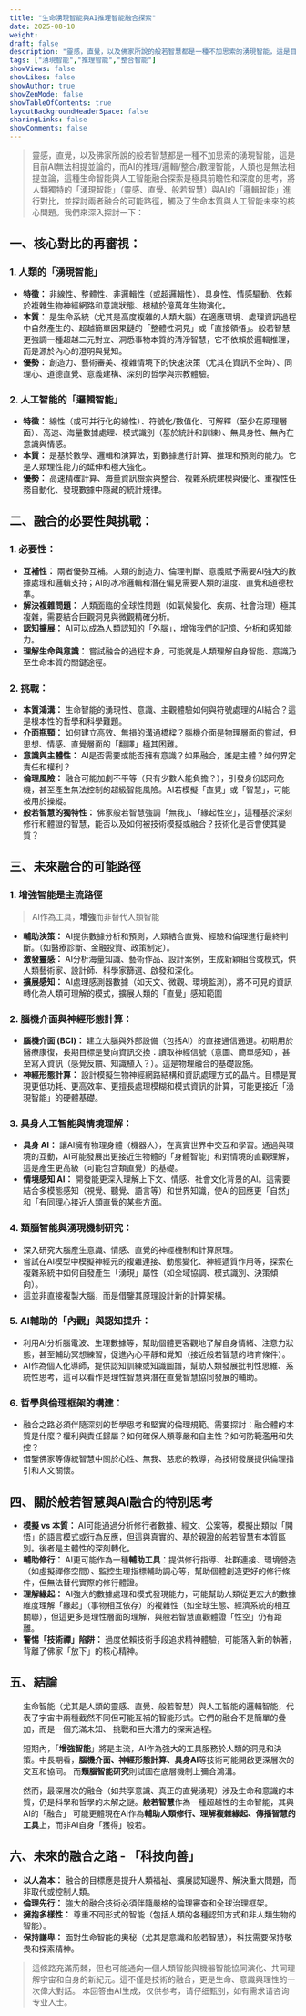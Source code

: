 ```yaml
---
title: "生命湧現智能與AI推理智能融合探索"
date: 2025-08-10
weight: 
draft: false
description: "靈感，直覺，以及佛家所說的般若智慧都是一種不加思索的湧現智能，這是目前AI無法相提並論的，而AI的推理/邏輯/整合/數理智能，人類大腦也是無法相提並論的，這種生命智能與人工智能融合探索是極具前瞻性和深度的思考，將人類獨特的「湧現智能」（靈感、直覺、般若智慧）與AI的「邏輯智能」進行對比，並探討兩者融合的可能路徑，觸及了生命本質與人工智能未來的核心問題。我們來深入探討一下"
tags: ["湧現智能","推理智能","整合智能"]
showViews: false
showLikes: false
showAuthor: true
showZenMode: false
showTableOfContents: true
layoutBackgroundHeaderSpace: false
sharingLinks: false
showComments: false
---
```



>靈感，直覺，以及佛家所說的般若智慧都是一種不加思索的湧現智能，這是目前AI無法相提並論的，而AI的推理/邏輯/整合/數理智能，人類也是無法相提並論，這種生命智能與人工智能融合探索是極具前瞻性和深度的思考，將人類獨特的「湧現智能」（靈感、直覺、般若智慧）與AI的「邏輯智能」進行對比，並探討兩者融合的可能路徑，觸及了生命本質與人工智能未來的核心問題。我們來深入探討一下：

## **一、核心對比的再審視：**

### 1.  **人類的「湧現智能」**
 *   **特徵：** 非線性、整體性、非邏輯性（或超邏輯性）、具身性、情感驅動、依賴於複雜生物神經網路和意識狀態、根植於億萬年生物演化。
 *   **本質：** 是生命系統（尤其是高度複雜的人類大腦）在適應環境、處理資訊過程中自然產生的、超越簡單因果鏈的「整體性洞見」或「直接領悟」。般若智慧更強調一種超越二元對立、洞悉事物本質的清淨智慧，它不依賴於邏輯推理，而是源於內心的澄明與覺知。
 *   **優勢：** 創造力、藝術審美、複雜情境下的快速決策（尤其在資訊不全時）、同理心、道德直覺、意義建構、深刻的哲學與宗教體驗。

### 2.  **人工智能的「邏輯智能」**
 *   **特徵：** 線性（或可并行化的線性）、符號化/數值化、可解釋（至少在原理層面）、高速、海量數據處理、模式識別（基於統計和訓練）、無具身性、無內在意識與情感。
 *   **本質：** 是基於數學、邏輯和演算法，對數據進行計算、推理和預測的能力。它是人類理性能力的延伸和極大強化。
 *   **優勢：** 高速精確計算、海量資訊檢索與整合、複雜系統建模與優化、重複性任務自動化、發現數據中隱藏的統計規律。

## **二、融合的必要性與挑戰：**

### **1. 必要性：**
 *   **互補性：** 兩者優勢互補。人類的創造力、倫理判斷、意義賦予需要AI強大的數據處理和邏輯支持；AI的冰冷邏輯和潛在偏見需要人類的溫度、直覺和道德校準。
 *   **解決複雜問題：** 人類面臨的全球性問題（如氣候變化、疾病、社會治理）極其複雜，需要結合巨觀洞見與微觀精確分析。
 *   **認知擴展：** AI可以成為人類認知的「外腦」，增強我們的記憶、分析和感知能力。
 *   **理解生命與意識：** 嘗試融合的過程本身，可能就是人類理解自身智能、意識乃至生命本質的關鍵途徑。

### **2. 挑戰：**
 *   **本質鴻溝：** 生命智能的湧現性、意識、主觀體驗如何與符號處理的AI結合？這是根本性的哲學和科學難題。
 *   **介面瓶頸：** 如何建立高效、無損的溝通橋樑？腦機介面是物理層面的嘗試，但思想、情感、直覺層面的「翻譯」極其困難。
 *   **意識與主體性：** AI是否需要或能否擁有意識？如果融合，誰是主體？如何界定責任和權利？
 *   **倫理風險：** 融合可能加劇不平等（只有少數人能負擔？），引發身份認同危機，甚至產生無法控制的超級智能風險。AI若模擬「直覺」或「智慧」，可能被用於操縱。
 *   **般若智慧的獨特性：** 佛家般若智慧強調「無我」、「緣起性空」，這種基於深刻修行和體證的智慧，能否以及如何被技術模擬或融合？技術化是否會使其變質？

## **三、未來融合的可能路徑**

### 1.  **增強智能是主流路徑**
 >AI作為工具，**增強**而非替代人類智能
 *   **輔助決策：** AI提供數據分析和預測，人類結合直覺、經驗和倫理進行最終判斷。（如醫療診斷、金融投資、政策制定）。
 *   **激發靈感：** AI分析海量知識、藝術作品、設計案例，生成新穎組合或模式，供人類藝術家、設計師、科學家篩選、啟發和深化。
 *   **擴展感知：** AI處理感測器數據（如天文、微觀、環境監測），將不可見的資訊轉化為人類可理解的模式，擴展人類的「直覺」感知範圍

### 2.  **腦機介面與神經形態計算：**
 *   **腦機介面 (BCI)：** 建立大腦與外部設備（包括AI）的直接通信通道。初期用於醫療康復，長期目標是雙向資訊交換：讀取神經信號（意圖、簡單感知），甚至寫入資訊（感覺反饋、知識植入？）。這是物理融合的基礎設施。
 *   **神經形態計算：** 設計模擬生物神經網路結構和資訊處理方式的晶片。目標是實現更低功耗、更高效率、更擅長處理模糊和模式資訊的計算，可能更接近「湧現智能」的硬體基礎。

### 3.  **具身人工智能與情境理解：**
 *   **具身 AI：** 讓AI擁有物理身體（機器人），在真實世界中交互和學習。通過與環境的互動，AI可能發展出更接近生物體的「身體智能」和對情境的直觀理解，這是產生更高級（可能包含類直覺）的基礎。
 *   **情境感知 AI：** 開發能更深入理解上下文、情感、社會文化背景的AI。這需要結合多模態感知（視覺、聽覺、語言等）和世界知識，使AI的回應更「自然」和「有同理心接近人類直覺的某些方面。

### 4.  **類腦智能與湧現機制研究：**
 *   深入研究大腦產生意識、情感、直覺的神經機制和計算原理。
 *   嘗試在AI模型中模擬神經元的複雜連接、動態變化、神經遞質作用等，探索在複雜系統中如何自發產生「湧現」屬性（如全域協調、模式識別、決策傾向）。
 *   這並非直接複製大腦，而是借鑒其原理設計新的計算架構。

### 5.  **AI輔助的「內觀」與認知提升：**
 *   利用AI分析腦電波、生理數據等，幫助個體更客觀地了解自身情緒、注意力狀態，甚至輔助冥想練習，促進內心平靜和覺知（接近般若智慧的培育條件）。
 *   AI作為個人化導師，提供認知訓練或知識圖譜，幫助人類發展批判性思維、系統性思考，這可以看作是理性智慧與潛在直覺智慧協同發展的輔助。

### 6.  **哲學與倫理框架的構建：**
 *   融合之路必須伴隨深刻的哲學思考和堅實的倫理規範。需要探討：融合體的本質是什麼？權利與責任歸屬？如何確保人類尊嚴和自主性？如何防範濫用和失控？
 *   借鑒佛家等傳統智慧中關於心性、無我、慈悲的教導，為技術發展提供倫理指引和人文關懷。

## **四、關於般若智慧與AI融合的特別思考**

*   **模擬 vs 本質：** AI可能通過分析修行者數據、經文、公案等，模擬出類似「開悟」的語言模式或行為反應，但這與真實的、基於親證的般若智慧有本質區別。後者是主體性的深刻轉化。
*   **輔助修行：** AI更可能作為一種**輔助工具**：提供修行指導、社群連接、環境營造（如虛擬禪修空間）、監控生理指標輔助調心等，幫助個體創造更好的修行條件，但無法替代實際的修行體證。
*   **理解緣起：** AI強大的數據處理和模式發現能力，可能幫助人類從更宏大的數據維度理解「緣起」（事物相互依存）的複雜性（如全球生態、經濟系統的相互關聯），但這更多是理性層面的理解，與般若智慧直觀體證「性空」仍有距離。
*   **警惕「技術禪」陷阱：** 過度依賴技術手段追求精神體驗，可能落入新的執著，背離了佛家「放下」的核心精神。

## **五、結論**

 <ol>

  生命智能（尤其是人類的靈感、直覺、般若智慧）與人工智能的邏輯智能，代表了宇宙中兩種截然不同但可能互補的智能形式。它們的融合不是簡單的疊加，而是一個充滿未知、  挑戰和巨大潛力的探索過程。
  
  短期內，「**增強智能**」將是主流，AI作為強大的工具服務於人類的洞見和決策。中長期看，**腦機介面、神經形態計算、具身AI**等技術可能開啟更深層次的交互和協同。  而**類腦智能研究**則試圖在底層機制上彌合鴻溝。
  
  然而，最深層次的融合（如共享意識、真正的直覺湧現）涉及生命和意識的本質，仍是科學和哲學的未解之謎。**般若智慧**作為一種超越性的生命智能，其與AI的「融合」  可能更體現在AI作為**輔助人類修行、理解複雜緣起、傳播智慧的工具**上，而非AI自身「獲得」般若。

</ol>

## **六、未來的融合之路 - 「科技向善」**

*   **以人為本：** 融合的目標應是提升人類福祉、擴展認知邊界、解決重大問題，而非取代或控制人類。
*   **倫理先行：** 強大的融合技術必須伴隨嚴格的倫理審查和全球治理框架。
*   **擁抱多樣性：** 尊重不同形式的智能（包括人類的各種認知方式和非人類生物的智能）。
*   **保持謙卑：** 面對生命智能的奧秘（尤其是意識和般若智慧），科技需要保持敬畏和探索精神。

>這條路充滿荊棘，但也可能通向一個人類智能與機器智能協同演化、共同理解宇宙和自身的新紀元。這不僅是技術的融合，更是生命、意識與理性的一次偉大對話。
本回答由AI生成，仅供参考，请仔细甄别，如有需求请咨询专业人士。